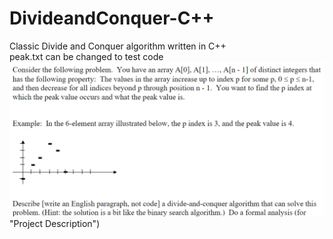 # DivideandConquer-C++
Classic Divide and Conquer algorithm written in C++ <br>
peak.txt can be changed to test code <br>
![projectDescription](https://github.com/jmflanne/DivideandConquer-C/blob/main/DivideandConquerProblem.png) "Project Description")
